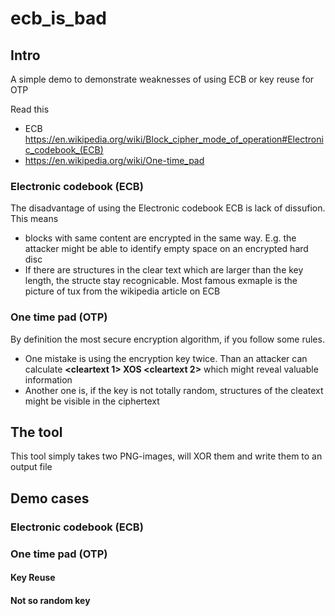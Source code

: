 # ecb_is_bad

## Intro

A simple demo to demonstrate weaknesses of using ECB or key reuse for OTP

Read this 
* ECB https://en.wikipedia.org/wiki/Block_cipher_mode_of_operation#Electronic_codebook_(ECB)
*  https://en.wikipedia.org/wiki/One-time_pad

### Electronic codebook (ECB)

The disadvantage of using the Electronic codebook ECB is lack of dissufion. This means
* blocks with same content are encrypted in the same way. E.g. the attacker might be able to identify empty space on an encrypted hard disc
* If there are structures in the clear text which are larger than the key length, the structe stay recognicable. Most famous exmaple is the picture of tux from the wikipedia article on ECB

### One time pad (OTP)

By definition the most secure encryption algorithm, if you follow some rules. 

* One mistake is using the encryption key twice. Than an attacker can calculate __<cleartext 1> XOS <cleartext 2>__ which might reveal valuable information
* Another one is, if the key is not totally random, structures of the cleatext might be visible in the ciphertext

## The tool 

This tool simply takes two PNG-images, will XOR them and write them to an output file

## Demo cases

### Electronic codebook (ECB)

### One time pad (OTP)

#### Key Reuse

#### Not so random key

